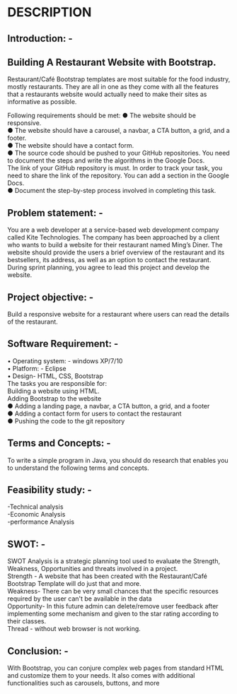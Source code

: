# DESCRIPTION
## Introduction: -
## Building A Restaurant Website with Bootstrap.
Restaurant/Café Bootstrap templates are most suitable for the food industry, mostly 
restaurants. They are all in one as they come with all the features that a restaurants 
website would actually need to make their sites as informative as possible.
 
Following requirements should be met:
● The website should be responsive.  
● The website should have a carousel, a navbar, a CTA button, a grid, and a footer.   
● The website should have a contact form.  
● The source code should be pushed to your GitHub repositories. You need to 
document the steps and write the algorithms in the Google Docs.  
The link of your GitHub repository is must. In order to track your task, you need to 
share the link of the repository. You can add a section in the Google Docs.   
● Document the step-by-step process involved in completing this task.  
## Problem statement: -
You are a web developer at a service-based web development company called Kite 
Technologies. The company has been approached by a client who wants to build a 
website for their restaurant named Ming’s Diner. The website should provide the users 
a brief overview of the restaurant and its bestsellers, its address, as well as an option to 
contact the restaurant. During sprint planning, you agree to lead this project and 
develop the website. 
## Project objective: -
Build a responsive website for a restaurant where users can read the details of the 
restaurant.
## Software Requirement: -
• Operating system: - windows XP/7/10  
• Platform: - Eclipse  
• Design- HTML, CSS, Bootstrap  
The tasks you are responsible for:   
Building a website using HTML.  
Adding Bootstrap to the website  
● Adding a landing page, a navbar, a CTA button, a grid, and a footer  
● Adding a contact form for users to contact the restaurant  
● Pushing the code to the git repository  
## Terms and Concepts: -
To write a simple program in Java, you should do research that enables you to 
understand the following terms and concepts.
## Feasibility study: -
-Technical analysis  
-Economic Analysis  
-performance Analysis  
## SWOT: -
SWOT Analysis is a strategic planning tool used to evaluate the Strength, Weakness, 
Opportunities and threats involved in a project.    
Strength - A website that has been created with the Restaurant/Café Bootstrap 
Template will do just that and more.    
Weakness- There can be very small chances that the specific resources required by the 
user can't be available in the data    
Opportunity- In this future admin can delete/remove user feedback after implementing  some mechanism and given to the star rating according to their classes.    
Thread - without web browser is not working.    
## Conclusion: -
With Bootstrap, you can conjure complex web pages from standard HTML and 
customize them to your needs. It also comes with additional functionalities such as 
carousels, buttons, and more